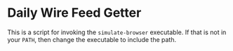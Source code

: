 # Daily Wire Feed Getter

This is a script for invoking the `simulate-browser` executable. If that is not in your `PATH`, then change the executable to include the path.
